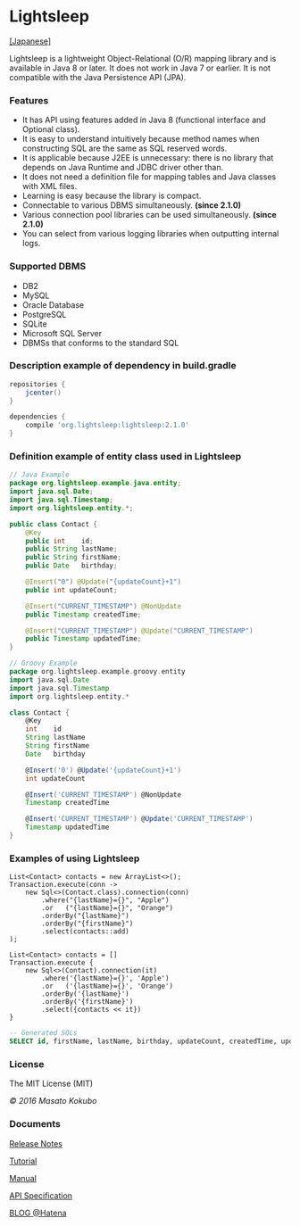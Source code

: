Lightsleep
===========

[[Japanese]](README_ja.md)

Lightsleep is a lightweight Object-Relational (O/R) mapping library and is available in Java 8 or later. It does not work in Java 7 or earlier.
It is not compatible with the Java Persistence API (JPA).

### Features

- It has API using features added in Java 8 (functional interface and Optional class).
- It is easy to understand intuitively because method names when constructing SQL are the same as SQL reserved words.
- It is applicable because J2EE is unnecessary: there is no library that depends on Java Runtime and JDBC driver other than.
- It does not need a definition file for mapping tables and Java classes with XML files.
- Learning is easy because the library is compact.
- Connectable to various DBMS simultaneously. **(since 2.1.0)**
- Various connection pool libraries can be used simultaneously. **(since 2.1.0)**
- You can select from various logging libraries when outputting internal logs.

### Supported DBMS

- DB2
- MySQL
- Oracle Database
- PostgreSQL
- SQLite
- Microsoft SQL Server
- DBMSs that conforms to the standard SQL

### Description example of dependency in build.gradle

```gradle:build.gradle
repositories {
    jcenter()
}

dependencies {
    compile 'org.lightsleep:lightsleep:2.1.0'
}
```
### Definition example of entity class used in Lightsleep

```java:Contact.java
// Java Example
package org.lightsleep.example.java.entity;
import java.sql.Date;
import java.sql.Timestamp;
import org.lightsleep.entity.*;

public class Contact {
	@Key
	public int    id;
	public String lastName;
	public String firstName;
	public Date   birthday;

	@Insert("0") @Update("{updateCount}+1")
	public int updateCount;

	@Insert("CURRENT_TIMESTAMP") @NonUpdate
	public Timestamp createdTime;

	@Insert("CURRENT_TIMESTAMP") @Update("CURRENT_TIMESTAMP")
	public Timestamp updatedTime;
}
```

```groovy:Contact.groovy
// Groovy Example
package org.lightsleep.example.groovy.entity
import java.sql.Date
import java.sql.Timestamp
import org.lightsleep.entity.*

class Contact {
	@Key
	int    id
	String lastName
	String firstName
	Date   birthday

	@Insert('0') @Update('{updateCount}+1')
	int updateCount

	@Insert('CURRENT_TIMESTAMP') @NonUpdate
	Timestamp createdTime

	@Insert('CURRENT_TIMESTAMP') @Update('CURRENT_TIMESTAMP')
	Timestamp updatedTime
}
```

### Examples of using Lightsleep

```java:Java
List<Contact> contacts = new ArrayList<>();
Transaction.execute(conn ->
    new Sql<>(Contact.class).connection(conn)
        .where("{lastName}={}", "Apple")
        .or   ("{lastName}={}", "Orange")
        .orderBy("{lastName}")
        .orderBy("{firstName}")
        .select(contacts::add)
);
```

```groovy:Groovy
List<Contact> contacts = []
Transaction.execute {
    new Sql<>(Contact).connection(it)
        .where('{lastName}={}', 'Apple')
        .or   ('{lastName}={}', 'Orange')
        .orderBy('{lastName}')
        .orderBy('{firstName}')
        .select({contacts << it})
}
```

```sql
-- Generated SQLs
SELECT id, firstName, lastName, birthday, updateCount, createdTime, updatedTime FROM Contact WHERE lastName='Apple' OR lastName='Orange' ORDER BY lastName ASC, firstName ASC
```

### License

The MIT License (MIT)

*&copy; 2016 Masato Kokubo*

### Documents

[Release Notes](ReleaseNotes.md)

[Tutorial](Tutorial.md)

[Manual](Manual.md)

[API Specification](http://masatokokubo.github.io/Lightsleep/javadoc/index.html)

<a href="http://lightsleep.hatenablog.com/" target="_blank">BLOG @Hatena</a>

